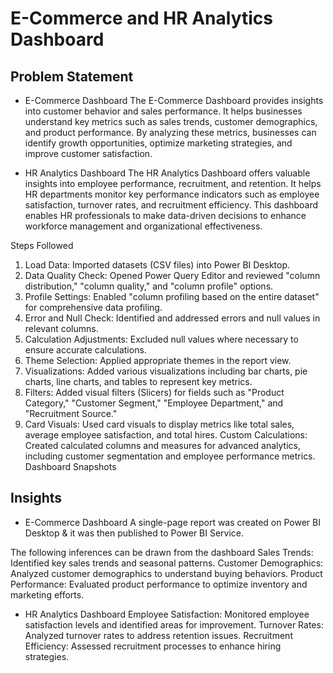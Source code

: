 
# E-Commerce and HR Analytics Dashboard

## Problem Statement
* E-Commerce Dashboard
The E-Commerce Dashboard provides insights into customer behavior and sales performance. It helps businesses understand key metrics such as sales trends, customer demographics, and product performance. By analyzing these metrics, businesses can identify growth opportunities, optimize marketing strategies, and improve customer satisfaction.

* HR Analytics Dashboard
The HR Analytics Dashboard offers valuable insights into employee performance, recruitment, and retention. It helps HR departments monitor key performance indicators such as employee satisfaction, turnover rates, and recruitment efficiency. This dashboard enables HR professionals to make data-driven decisions to enhance workforce management and organizational effectiveness.

Steps Followed
1. Load Data: Imported datasets (CSV files) into Power BI Desktop.
2. Data Quality Check: Opened Power Query Editor and reviewed "column distribution," "column quality," and "column profile" options.
3. Profile Settings: Enabled "column profiling based on the entire dataset" for comprehensive data profiling.
4. Error and Null Check: Identified and addressed errors and null values in relevant columns.
5. Calculation Adjustments: Excluded null values where necessary to ensure accurate calculations.
6. Theme Selection: Applied appropriate themes in the report view.
7. Visualizations: Added various visualizations including bar charts, pie charts, line charts, and tables to represent key metrics.
8. Filters: Added visual filters (Slicers) for fields such as "Product Category," "Customer Segment," "Employee Department," and "Recruitment Source."
9. Card Visuals: Used card visuals to display metrics like total sales, average employee satisfaction, and total hires.
Custom Calculations: Created calculated columns and measures for advanced analytics, including customer segmentation and employee performance metrics.
Dashboard Snapshots

## Insights
* E-Commerce Dashboard
A single-page report was created on Power BI Desktop & it was then published to Power BI Service.

The following inferences can be drawn from the dashboard
Sales Trends: Identified key sales trends and seasonal patterns.
Customer Demographics: Analyzed customer demographics to understand buying behaviors.
Product Performance: Evaluated product performance to optimize inventory and marketing efforts.


* HR Analytics Dashboard
Employee Satisfaction: Monitored employee satisfaction levels and identified areas for improvement.
Turnover Rates: Analyzed turnover rates to address retention issues.
Recruitment Efficiency: Assessed recruitment processes to enhance hiring strategies.

